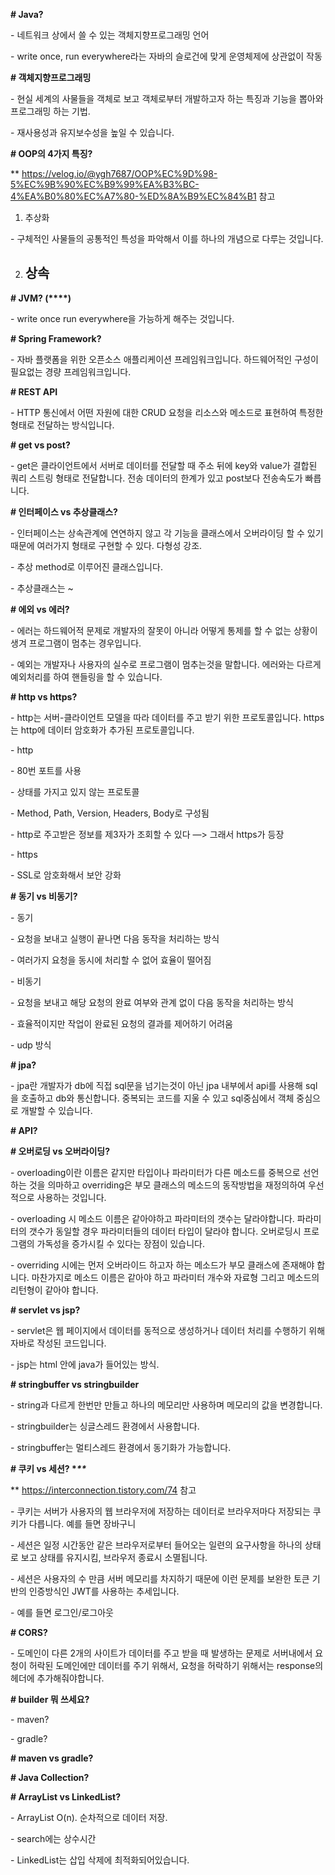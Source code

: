 **# Java?**



\- 네트워크 상에서 쓸 수 있는 객체지향프로그래밍 언어

\- write once, run everywhere라는 자바의 슬로건에 맞게 운영체제에 상관없이 작동



**# 객체지향프로그래밍**



\- 현실 세계의 사물들을 객체로 보고 객체로부터 개발하고자 하는 특징과 기능을 뽑아와 프로그래밍 하는 기법.

\- 재사용성과 유지보수성을 높일 수 있습니다.



**# OOP의 4가지 특징?**



\*\* https://velog.io/@ygh7687/OOP%EC%9D%98-5%EC%9B%90%EC%B9%99%EA%B3%BC-4%EA%B0%80%EC%A7%80-%ED%8A%B9%EC%84%B1 참고



1. 추상화

  \- 구체적인 사물들의 공통적인 특성을 파악해서 이를 하나의 개념으로 다루는 것입니다.

2. 상속
   - 

**# JVM? (\*\*\*\*)**



\- write once run everywhere을 가능하게 해주는 것입니다.



**# Spring Framework?**



\- 자바 플랫폼을 위한 오픈소스 애플리케이션 프레임워크입니다. 하드웨어적인 구성이 필요없는 경량 프레임워크입니다.



**# REST API**



\- HTTP 통신에서 어떤 자원에 대한 CRUD 요청을 리소스와 메소드로 표현하여 특정한 형태로 전달하는 방식입니다.



**# get vs post?**



\- get은 클라이언트에서 서버로 데이터를 전달할 때 주소 뒤에 key와 value가 결합된 쿼리 스트링 형태로 전달합니다. 전송 데이터의 한계가 있고 post보다 전송속도가 빠릅니다.



**# 인터페이스 vs 추상클래스?**



\- 인터페이스는 상속관계에 연연하지 않고 각 기능을 클래스에서 오버라이딩 할 수 있기 때문에 여러가지 형태로 구현할 수 있다. 다형성 강조.

\- 추상 method로 이루어진 클래스입니다.



\- 추상클래스는 ~



**# 에외 vs 에러?**



\- 에러는 하드웨어적 문제로 개발자의 잘못이 아니라 어떻게 통제를 할 수 없는 상황이 생겨 프로그램이 멈추는 경우입니다.



\- 예외는 개발자나 사용자의 실수로 프로그램이 멈추는것을 말합니다. 에러와는 다르게 예외처리를 하여 핸들링을 할 수 있습니다.



**# http vs https?**



\- http는 서버-클라이언트 모델을 따라 데이터를 주고 받기 위한 프로토콜입니다. https는 http에 데이터 암호화가 추가된 프로토콜입니다.



\- http



  \- 80번 포트를 사용

  \- 상태를 가지고 있지 않는 프로토콜

  \- Method, Path, Version, Headers, Body로 구성됨

  \- http로 주고받은 정보를 제3자가 조회할 수 있다 —> 그래서 https가 등장



\- https

  \- SSL로 암호화해서 보안 강화



**# 동기 vs 비동기?**



\- 동기



  \- 요청을 보내고 실행이 끝나면 다음 동작을 처리하는 방식

  \- 여러가지 요청을 동시에 처리할 수 없어 효율이 떨어짐



\- 비동기

  \- 요청을 보내고 해당 요청의 완료 여부와 관계 없이 다음 동작을 처리하는 방식

  \- 효율적이지만 작업이 완료된 요청의 결과를 제어하기 어려움

  \- udp 방식



**# jpa?**



\- jpa란 개발자가 db에 직접 sql문을 넘기는것이 아닌 jpa 내부에서 api를 사용해 sql을 호출하고 db와 통신합니다. 중복되는 코드를 지울 수 있고 sql중심에서 객체 중심으로 개발할 수 있습니다.



**# API?**



**# 오버로딩 vs 오버라이딩?**



\- overloading이란 이름은 같지만 타입이나 파라미터가 다른 메소드를 중복으로 선언하는 것을 의마하고 overriding은 부모 클래스의 메소드의 동작방법을 재정의하여 우선적으로 사용하는 것입니다.



\- overloading 시 메소드 이름은 같아야하고 파라미터의 갯수는 달라야합니다. 파라미터의 갯수가 동일할 경우 파라미터들의 데이터 타입이 달라야 합니다. 오버로딩시 프로그램의 가독성을 증가시킬 수 있다는 장점이 있습니다.



\- overriding 시에는 먼저 오버라이드 하고자 하는 메소드가 부모 클래스에 존재해야 합니다. 마찬가지로 메소드 이름은 같아야 하고 파라미터 개수와 자료형 그리고 메소드의 리턴형이 같아야 합니다.



**# servlet vs jsp?**



\- servlet은 웹 페이지에서 데이터를 동적으로 생성하거나 데이터 처리를 수행하기 위해 자바로 작성된 코드입니다.



\- jsp는 html 안에 java가 들어있는 방식.



**# stringbuffer vs stringbuilder**



\- string과 다르게 한번만 만들고 하나의 메모리만 사용하며 메모리의 값을 변경합니다.



\- stringbuilder는 싱글스레드 환경에서 사용합니다.



\- stringbuffer는 멀티스레드 환경에서 동기화가 가능합니다.



**# 쿠키 vs 세션? \**\*\****



\*\* https://interconnection.tistory.com/74 참고



\- 쿠키는 서버가 사용자의 웹 브라우저에 저장하는 데이터로 브라우저마다 저장되는 쿠키가 다릅니다. 예를 들면 장바구니



\- 세션은 일정 시간동안 같은 브라우저로부터 들어오는 일련의 요구사항을 하나의 상태로 보고 상태를 유지시킴, 브라우저 종료시 소멸됩니다.

\- 세션은 사용자의 수 만큼 서버 메모리를 차지하기 때문에 이런 문제를 보완한 토큰 기반의 인증방식인 JWT를 사용하는 추세입니다.

\- 예를 들면 로그인/로그아웃



**# CORS?**



\- 도메인이 다른 2개의 사이트가 데이터를 주고 받을 때 발생하는 문제로 서버내에서 요청이 허락된 도메인에만 데이터를 주기 위해서, 요청을 허락하기 위해서는 response의 헤더에 추가해줘야합니다.



**# builder 뭐 쓰세요?**



\- maven?



\- gradle?



**# maven vs gradle?**



**# Java Collection?**



**# ArrayList vs LinkedList?**



\- ArrayList O(n). 순차적으로 데이터 저장.

\- search에는 상수시간



\- LinkedList는 삽입 삭제에 최적화되어있습니다.